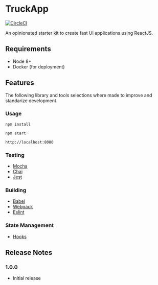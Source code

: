 # TruckApp

[![CircleCI](https://circleci.com/gh/https://github.com/ogobobo/Truck-App.svg?style=svg)](https://circleci.com/gh/https://github.com/ogobobo/Truck-App)

An opinionated starter kit to create fast UI applications using ReactJS.

## Requirements

- Node 8+
- Docker (for deployment)

## Features

The following library and tools selections where made to improve and standarize development.

### Usage

`npm install`

`npm start`

`http://localhost:8080`

### Testing

- [Mocha](https://mochajs.org/)
- [Chai](https://www.chaijs.com/)
- [Jest](https://jestjs.io/)

### Building

- [Babel](https://babeljs.io/)
- [Webpack](https://webpack.js.org/)
- [Eslint](https://eslint.org/)


### State Management

- [Hooks](https://reactjs.org/docs/hooks-overview.html)


## Release Notes

### 1.0.0
- Initial release

